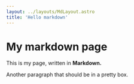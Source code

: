 ```yaml
---
layout: ../layouts/MdLayout.astro
title: 'Hello markdown'
---
```


# My markdown page

This is my page, written in **Markdown.**

Another paragraph that should be in a pretty box.